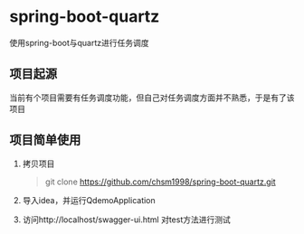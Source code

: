 # spring-boot-quartz
使用spring-boot与quartz进行任务调度

## 项目起源

当前有个项目需要有任务调度功能，但自己对任务调度方面并不熟悉，于是有了该项目

## 项目简单使用

1. 拷贝项目

   > git clone https://github.com/chsm1998/spring-boot-quartz.git

2. 导入idea，并运行QdemoApplication

3. 访问http://localhost/swagger-ui.html 对test方法进行测试


